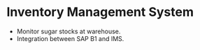 # Inventory Management System
 - Monitor sugar stocks at warehouse.
 - Integration between SAP B1 and IMS.
